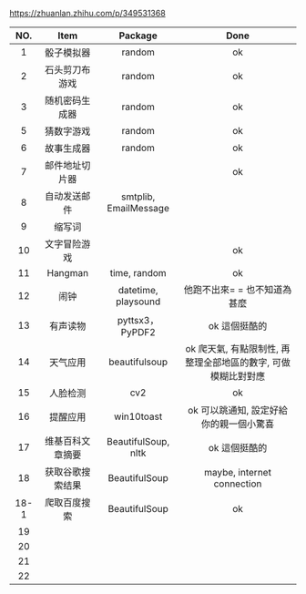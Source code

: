 

https://zhuanlan.zhihu.com/p/349531368

|NO. | Item | Package | Done |
|:---:|:---:|:---:|:---:|
| 1 | 骰子模拟器 | random | ok |
| 2 | 石头剪刀布游戏 | random | ok |
| 3 | 随机密码生成器 | random | ok |
| 5 | 猜数字游戏 | random | ok |
| 6 | 故事生成器 | random | ok |
| 7 | 邮件地址切片器  |  | ok |
| 8 | 自动发送邮件 | smtplib, EmailMessage | |
| 9 | 缩写词 | | |
| 10 | 文字冒险游戏  | | ok |
| 11 | Hangman | time, random | ok |
| 12 | 闹钟  | datetime, playsound | 他跑不出來= = 也不知道為甚麼 |
| 13 | 有声读物 | pyttsx3，PyPDF2  | ok 這個挺酷的 |
| 14 | 天气应用 | beautifulsoup | ok 爬天氣, 有點限制性, 再整理全部地區的數字, 可做模糊比對對應 |
| 15 | 人脸检测 | cv2 | ok |
| 16 | 提醒应用 | win10toast | ok 可以跳通知, 設定好給你的親一個小驚喜 |
| 17 | 维基百科文章摘要 | BeautifulSoup, nltk | ok 這個挺酷的 |
| 18 | 获取谷歌搜索结果 | BeautifulSoup | maybe, internet connection |
| 18-1 | 爬取百度搜索 | BeautifulSoup | ok |
| 19 |  |  |  |
| 20 |  |  |  |
| 21 |  |  |  |
| 22 |  |  |  |
